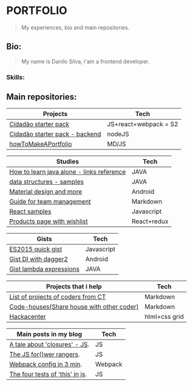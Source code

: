 # PORTFOLIO

> My experiences, bio and main repositories.

## Bio:

> My name is Danilo Silva, i'am a frontend developer.

### Skills:

## Main repositories:

Projects | Tech
---- | ----
[Cidadão starter pack](https://github.com/danilosilvadev/cidadao-starter-pack) | JS+react+webpack = S2
[Cidadão starter pack - backend](https://github.com/danilosilvadev/csp-backend) | nodeJS
[howToMakeAPortfolio](https://github.com/danilosilvadev/devJR-portfolio-starter) | MD/JS

Studies | Tech
---- | ----
[How to learn java alone - links reference](https://github.com/danilosilvadev/LearningHowToLearn-JAVA) | JAVA
[data structures - samples](https://github.com/danilosilvadev/EstudosEstruturadeDados/tree/master/src) | JAVA
[Material design and more](https://github.com/danilosilvadev/MaterialDesignANDROID) | Android
[Guide for team management](https://github.com/NogoApps/workflow) | Markdown
[React samples](https://github.com/danilosilvadev/react-learning) | Javascript
[Products page with wishlist](https://bitbucket.org/danilosilvadev/lojaskd/src/master/) | React+redux

Gists | Tech
---- | ----
[ES2015 quick gist](https://gist.github.com/danilosilvadev/c013c95f395821e573244b8b98c287b3) | Javascript
[Gist DI with dagger2](https://gist.github.com/danilosilvadev/8c8de30e668d851d66def09c0f713ab8) | Android
[Gist lambda expressions](https://gist.github.com/danilosilvadev/b42c87e4114c96844b121a882117de38) | JAVA

Projects that i help | Tech
---- | ----
[List of projects of coders from CT](https://github.com/training-center/divertidalista) | Markdown
[Code-houses(Share house with other coder)](https://github.com/training-center/code-house) | Markdown
[Hackacenter](https://github.com/training-center/hackathon) | html+css grid

Main posts in my blog | Tech
---- | ----
[A tale about 'closures' - JS](https://medium.com/@danilosilvadev/a-tale-about-closures-js-58f5037b712d). | JS
[The JS for()wer rangers](https://medium.com/@danilosilvadev/the-js-for-wer-rangers-never-more-use-the-classic-for-loop-de9f054014c3). | JS
[Webpack config in 3 min](https://medium.com/@danilosilvadev/webpack-react-karma-router-babel-modules-in-3-minutes-72b3e7ed3f85). | Webpack
[The four tests of 'this' in js](https://medium.com/@danilosilvadev/the-four-tests-of-this-in-js-technique-88a26346611c). | JS
